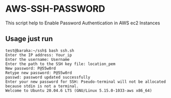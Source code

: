 # AWS-SSH-PASSWORD
This script help to Enable Password Authentication in AWS ec2 Instances

## Usage just run
```
test@baraka:~/ssh$ bash ssh.sh
Enter the IP address: Your_ip
Enter the username: Username
Enter the path to the SSH key file: location_pem
New password: P@55w0rd
Retype new password: P@55w0rd
passwd: password updated successfully
Enter your new password for SSH: Pseudo-terminal will not be allocated because stdin is not a terminal.
Welcome to Ubuntu 20.04.6 LTS (GNU/Linux 5.15.0-1033-aws x86_64)
```
